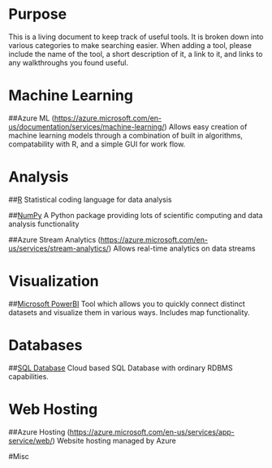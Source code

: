 # Purpose
This is a living document to keep track of useful tools.  It is broken down into various categories to make searching easier.  When adding a tool, please include the name of the tool, a short description of it, a link to it, and links to any walkthroughs you found useful.

# Machine Learning
##Azure ML (https://azure.microsoft.com/en-us/documentation/services/machine-learning/)
Allows easy creation of machine learning models through a combination of built in algorithms, compatability with R, and a simple GUI for work flow.

# Analysis
##[R](https://www.r-project.org/)
Statistical coding language for data analysis

##[NumPy](http://www.numpy.org/)
A Python package providing lots of scientific computing and data analysis functionality

##Azure Stream Analytics (https://azure.microsoft.com/en-us/services/stream-analytics/)
Allows real-time analytics on data streams

# Visualization
##[Microsoft PowerBI](https://powerbi.microsoft.com/en-us/)
Tool which allows you to quickly connect distinct datasets and visualize them in various ways.  Includes map functionality.

# Databases
##[SQL Database](https://azure.microsoft.com/en-us/services/sql-database/)
Cloud based SQL Database with ordinary RDBMS capabilities.

# Web Hosting
##Azure Hosting (https://azure.microsoft.com/en-us/services/app-service/web/)
Website hosting managed by Azure

#Misc
